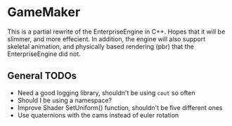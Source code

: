 # GameMaker
This is a partial rewrite of the EnterpriseEngine in C++. Hopes that it will be slimmer, and more effecient. In addition, the engine will also support skeletal animation, and physically based rendering (pbr) that the EnterpriseEngine did not.

## General TODOs
- Need a good logging library, shouldn't be using `cout` so often
- Should I be using a namespace?
- Improve Shader SetUniform() function, shouldn't be five different ones
- Use quaternions with the cams instead of euler rotation
